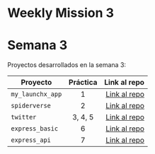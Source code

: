 # Weekly Mission 3

# Semana 3 

Proyectos desarrollados en la semana 3:

| Proyecto | Práctica | Link al repo |
| ------------- |:-------------:| -----:|
|`my_launchx_app`|1|[Link al repo](https://github.com/Eddyam/my_launchx_app)|
|`spiderverse`|2|[Link al repo](https://github.com/Eddyam/spiderverse)|
|`twitter`|3, 4, 5|[Link al repo](https://github.com/Eddyam/twitter)|
|`express_basic`|6|[Link al repo](https://github.com/Eddyam/express_basic)|
|`express_api`|7|[Link al repo](https://github.com/Eddyam/express_api)|
